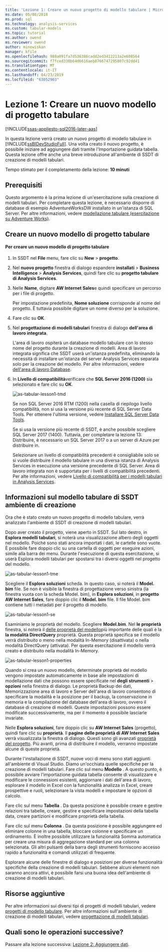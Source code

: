```yaml
---
title: 'Lezione 1: Creare un nuovo progetto di modello tabulare | Microsoft Docs'
ms.date: 05/08/2018
ms.prod: sql
ms.technology: analysis-services
ms.custom: tabular-models
ms.topic: tutorial
ms.author: owend
ms.reviewer: owend
author: minewiskan
manager: kfile
ms.openlocfilehash: 988a091fa7d536386cadd2ed3412213a2e608564
ms.sourcegitcommit: f7fced330b64d6616aeb8766747295807c92dd41
ms.translationtype: MT
ms.contentlocale: it-IT
ms.lasthandoff: 04/23/2019
ms.locfileid: "63052903"
---
```

# <a name="lesson-1-create-a-new-tabular-model-project"></a>Lezione 1: Creare un nuovo modello di progetto tabulare
[!INCLUDE[ssas-appliesto-sql2016-later-aas](../includes/ssas-appliesto-sql2016-later-aas.md)]

In questa lezione verrà creato un nuovo progetto di modello tabulare in [!INCLUDE[ssBIDevStudioFull](../includes/ssbidevstudiofull-md.md)]. Una volta creato il nuovo progetto, è possibile iniziare ad aggiungere dati tramite l'Importazione guidata tabella. Questa lezione offre anche una breve introduzione all'ambiente di SSDT di creazione di modelli tabulari.  
  
Tempo stimato per il completamento della lezione: **10 minuti**  
  
## <a name="prerequisites"></a>Prerequisiti  
Questo argomento è la prima lezione di un'esercitazione sulla creazione di modelli tabulari. Per completare questa lezione, è necessario disporre di database di esempio AdventureWorksDW installato in un'istanza di SQL Server. Per altre informazioni, vedere [modellazione tabulare &#40;esercitazione su Adventure Works&#41;](../analysis-services/tabular-modeling-adventure-works-tutorial.md).  
  
## <a name="create-a-new-tabular-model-project"></a>Creare un nuovo modello di progetto tabulare  
  
#### <a name="to-create-a-new-tabular-model-project"></a>Per creare un nuovo modello di progetto tabulare  
  
1.  In SSDT nel **File** menu, fare clic su **New** > **progetto**.  
  
2.  Nel **nuovo progetto** finestra di dialogo espandere **installati** > **Business Intelligence** > **Analysis Services**, quindi fare clic su **progetto tabulare di Analysis Services**.  
  
3.  Nelle **Name**, digitare **AW Internet Sales**e quindi specificare un percorso per i file di progetto.  
  
    Per impostazione predefinita, **Nome soluzione** corrisponde al nome del progetto. È tuttavia possibile digitare un nome diverso per la soluzione.  
  
4.  Fare clic su **OK**.  
  
5.  Nel **progettazione di modelli tabulari** finestra di dialogo **dell'area di lavoro integrata**.  
  
    L'area di lavoro ospiterà un database modello tabulare con lo stesso nome del progetto durante la creazione di modelli. Area di lavoro integrata significa che SSDT userà un'istanza predefinita, eliminando la necessità di installare un'istanza del server Analysis Services separata solo per la creazione del modello. Per altre informazioni, vedere [dell'area di lavoro Database](../analysis-services/tabular-models/workspace-database-ssas-tabular.md).
      
6.  In **Livello di compatibilità**verificare che **SQL Server 2016 (1200)** sia selezionato e fare clic su **OK**.   
 
    ![as-tabular-lesson1-tmd](../analysis-services/media/as-tabular-lesson1-tmd.png)
      
    Se non SQL Server 2016 RTM (1200) nella casella di riepilogo livello compatibilità, non si usa la versione più recente di SQL Server Data Tools. Per ottenere l'ultima versione, vedere [Installare SQL Server Data Tools](https://docs.microsoft.com/sql/ssdt/download-sql-server-data-tools-ssdt).  

    Se si usa la versione più recente di SSDT, è anche possibile scegliere SQL Server 2017 (1400). Tuttavia, per completare la lezione 13: Distribuire, è necessario un SQL Server 2017 o a un server di Azure per distribuire in.
      
    Selezionare un livello di compatibilità precedenti è consigliabile solo se si vuole distribuire il modello tabulare in una diversa istanza di Analysis Services in esecuzione una versione precedente di SQL Server. Area di lavoro integrata non è supportata per i livelli di compatibilità precedenti. Per alte informazioni, vedere [Livello di compatibilità per i modelli tabulari in Analysis Services](../analysis-services/tabular-models/compatibility-level-for-tabular-models-in-analysis-services.md).   
  
## <a name="understanding-the-ssdt-tabular-model-authoring-environment"></a>Informazioni sul modello tabulare di SSDT ambiente di creazione  
Ora che è stato creato un nuovo progetto di modello tabulare, verrà analizzato l'ambiente di SSDT di creazione di modelli tabulari.  
  
Dopo aver creato il progetto, viene aperto in SSDT. Sul lato destro, in **Esplora modelli tabulari**, si noterà una visualizzazione albero degli oggetti nel modello. Poiché sono stati ancora importati i dati, le cartelle sono vuote. È possibile fare doppio clic su una cartella di oggetti per eseguire azioni, simile alla barra dei menu. Durante l'esecuzione di questa esercitazione, si userà Esplora modelli tabulari per spostarsi tra i diversi oggetti nel progetto del modello.

![as-tabular-lesson1-tme](../analysis-services/media/as-tabular-lesson1-tme.png)

Scegliere il **Esplora soluzioni** scheda. In questo caso, si noterà il **Model. bim** file. Se non è visibile la finestra di progettazione verso sinistra (la finestra vuota con la scheda Model. bim), in **Esplora soluzioni**, in **progetto AW Internet Sales**, fare doppio clic il **Model. bim** file. Il file Model. bim contiene tutti i metadati per il progetto di modello. 

![as-tabular-lesson1-se](../analysis-services/media/as-tabular-lesson1-se.png)
  
Esaminiamo le proprietà del modello. Scegliere **Model.bim**. Nel **le proprietà** finestra, si noterà il [delle proprietà del modello](../analysis-services/tabular-models/model-properties-ssas-tabular.md)più importante delle quali è la **la modalità DirectQuery** proprietà. Questa proprietà specifica se il modello verrà distribuito o meno nella modalità In-Memory (disattivata) o nella modalità DirectQuery (attivata). Per questa esercitazione il modello verrà creato e distribuito nella modalità In-Memory.

![as-tabular-lesson1-properties](../analysis-services/media/as-tabular-lesson1-properties.png)
  
Quando si crea un nuovo modello, determinate proprietà del modello vengono impostate automaticamente in base alle impostazioni di modellazione dati che possono essere specificate nel **degli strumenti** > **opzioni** nella finestra di dialogo. Le proprietà Backup dei dati, Memorizzazione area di lavoro e Server dell'area di lavoro consentono di specificare la modalità e la posizione per il backup, la conservazione in memoria e la compilazione del database dell'area di lavoro, ovvero il database di creazione di modelli. Queste impostazioni possono essere modificate successivamente, ma per il momento è possibile lasciarle invariate.  

Nelle **Esplora soluzioni**, fare doppio clic su **AW Internet Sales** (progetto), quindi fare clic su **proprietà**. Il **pagine delle proprietà di AW Internet Sales** verrà visualizzata la finestra di dialogo. Questi sono gli avanzati [proprietà del progetto](../analysis-services/tabular-models/project-properties-ssas-tabular.md). Più avanti, prima di distribuire il modello, verranno impostate alcune di queste proprietà.  
  
Durante l'installazione di SSDT, nuove voci di menu sono stati aggiunti all'ambiente di Visual Studio. Diamo un'occhiata quelle specifiche per la creazione di modelli tabulari. Fare clic sul menu **Modello** . A questo punto, è possibile avviare l'importazione guidata tabella consente di visualizzare e modificare le connessioni esistenti, aggiornare i dati dell'area di lavoro, esplorare il modello in Excel con la funzionalità analizza in Excel, creare prospettive e ruoli, selezionare la vista modelli e impostare le opzioni di calcolo.  
  
Fare clic sul menu **Tabella** . Da questa posizione è possibile creare e gestire relazioni tra tabelle, creare, gestire e specificare impostazioni della tabella data, creare partizioni e modificare proprietà della tabella.  
  
Fare clic sul menu **Colonna** . Da questa posizione è possibile aggiungere ed eliminare colonne in una tabella, bloccare colonne e specificare un ordinamento. È inoltre possibile utilizzare la funzionalità Somma automatica per creare una misura di aggregazione standard per una colonna selezionata. Gli altri pulsanti della barra degli strumenti forniscono accesso rapido a funzionalità e comandi utilizzati di frequente.  
  
Esplorare alcune delle finestre di dialogo e posizioni per diverse funzionalità specifiche della creazione di modelli tabulari. Sebbene alcuni elementi non saranno ancora attivi, è possibile farsi una buona idea dell'ambiente di creazione di modelli tabulari.  


## <a name="additional-resources"></a>Risorse aggiuntive
Per altre informazioni sui diversi tipi di progetti di modelli tabulari, vedere [progetti di modello tabulare](../analysis-services/tabular-models/tabular-model-projects-ssas-tabular.md). Per altre informazioni sull'ambiente di creazione di modelli tabulari, vedere [progettazione di modelli tabulari](../analysis-services/tabular-models/tabular-model-designer-ssas.md).  
  

## <a name="whats-next"></a>Quali sono le operazioni successive?
Passare alla lezione successiva: [Lezione 2: Aggiungere dati](../analysis-services/lesson-2-add-data.md).

  
  
  
